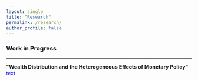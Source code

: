 ```yaml
---
layout: single
title: "Research"
permalink: /research/
author_profile: false
---
```


### Work in Progress
---

**"Wealth Distribution and the Heterogeneous Effects of Monetary Policy"**<br> 
<span style="color: blue;">text<span>
<br> 

  <br>
    <br>
      <br>
        <br>
          <br>
            <br>
              <br>
                <br>
                  <br>
                    <br>
